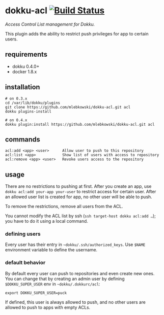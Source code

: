 # dokku-acl [![Build Status](https://img.shields.io/travis/mlebkowski/dokku-acl.svg?branch=master "Build Status")](https://travis-ci.org/mlebkowski/dokku-acl)

*Access Control List management for Dokku.*

This plugin adds the ability to restrict push privileges for app to certain users.

## requirements

- dokku 0.4.0+
- docker 1.8.x

## installation

```shell
# on 0.3.x
cd /var/lib/dokku/plugins
git clone https://github.com/mlebkowski/dokku-acl.git acl
dokku plugins-install

# on 0.4.x
dokku plugin:install https://github.com/mlebkowski/dokku-acl.git acl
```

## commands

```shell
acl:add <app> <user>      Allow user to push to this repository
acl:list <app>            Show list of users with access to repository
acl:remove <app> <user>   Revoke users access to the repository
```

## usage

There are no restrictions to pushing at first. After you create an app, use `dokku acl:add your-app your-user` to
restrict access for certain user. After an allowed user list is created for app, no other user will be able to push.

To remove the restrictions, remove all users from the ACL.

You cannot modify the ACL list by ssh (`ssh target-host dokku acl:add …`); you have to do it using a local command.

### defining users

Every user has their entry in `~dokku/.ssh/authorized_keys`. Use `$NAME` environment variable to define the username.

### default behavior

By default every user can push to repositories and even create new ones. You can change that by creating an admin
user by defining `$DOKKU_SUPER_USER` env in `~dokku/.dokkurc/acl`:

```shell
export DOKKU_SUPER_USER=puck
```

If defined, this user is always allowed to push, and no other users are allowed to push to apps with empty ACLs.
